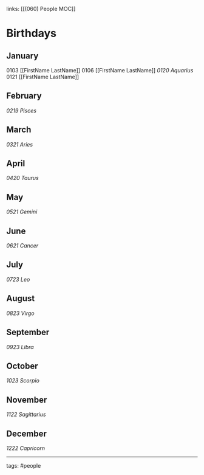 links: [[(060) People MOC]]
# Birthdays

## January
0103 [[FirstName LastName]]
0106 [[FirstName LastName]]
_0120 Aquarius_
0121 [[FirstName LastName]]
## February

_0219 Pisces_
## March

_0321 Aries_

## April

_0420 Taurus_
## May

_0521 Gemini_

## June

_0621 Cancer_
## July

_0723 Leo_

## August

_0823 Virgo_

## September

_0923 Libra_
## October

_1023 Scorpio_

## November


_1122 Sagittarius_
## December

_1222 Capricorn_

---
tags: #people